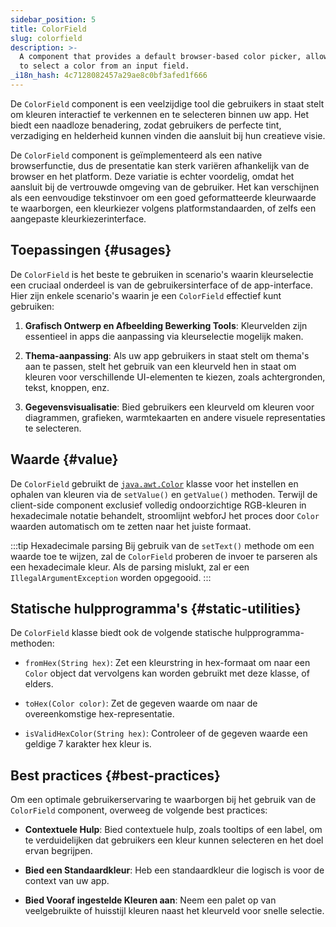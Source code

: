 ```yaml
---
sidebar_position: 5
title: ColorField
slug: colorfield
description: >-
  A component that provides a default browser-based color picker, allowing users
  to select a color from an input field.
_i18n_hash: 4c7128082457a29ae8c0bf3afed1f666
---
```

<DocChip chip='shadow' />
<DocChip chip='name' label="dwc-color-chooser" />
<DocChip chip='since' label='23.02' />
<JavadocLink type="foundation" location="com/webforj/component/field/ColorField" top='true'/>

<ParentLink parent="Field" />

De `ColorField` component is een veelzijdige tool die gebruikers in staat stelt om kleuren interactief te verkennen en te selecteren binnen uw app. Het biedt een naadloze benadering, zodat gebruikers de perfecte tint, verzadiging en helderheid kunnen vinden die aansluit bij hun creatieve visie.

De `ColorField` component is geïmplementeerd als een native browserfunctie, dus de presentatie kan sterk variëren afhankelijk van de browser en het platform. Deze variatie is echter voordelig, omdat het aansluit bij de vertrouwde omgeving van de gebruiker. Het kan verschijnen als een eenvoudige tekstinvoer om een goed geformatteerde kleurwaarde te waarborgen, een kleurkiezer volgens platformstandaarden, of zelfs een aangepaste kleurkiezerinterface.

<ComponentDemo 
path='/webforj/colorfield?' 
javaE='https://raw.githubusercontent.com/webforj/webforj-documentation/refs/heads/main/src/main/java/com/webforj/samples/views/fields/colorfield/ColorFieldView.java'
cssURL='/css/fields/colorfield/colorFieldDemo.css'
height='300px'
/>

## Toepassingen {#usages}

De `ColorField` is het beste te gebruiken in scenario's waarin kleurselectie een cruciaal onderdeel is van de gebruikersinterface of de app-interface. Hier zijn enkele scenario's waarin je een `ColorField` effectief kunt gebruiken:

1. **Grafisch Ontwerp en Afbeelding Bewerking Tools**: Kleurvelden zijn essentieel in apps die aanpassing via kleurselectie mogelijk maken.

2. **Thema-aanpassing**: Als uw app gebruikers in staat stelt om thema's aan te passen, stelt het gebruik van een kleurveld hen in staat om kleuren voor verschillende UI-elementen te kiezen, zoals achtergronden, tekst, knoppen, enz.

3. **Gegevensvisualisatie**: Bied gebruikers een kleurveld om kleuren voor diagrammen, grafieken, warmtekaarten en andere visuele representaties te selecteren.

## Waarde {#value}

De `ColorField` gebruikt de [`java.awt.Color`](https://docs.oracle.com/en/java/javase/17/docs/api/java.desktop/java/awt/Color.html) klasse voor het instellen en ophalen van kleuren via de `setValue()` en `getValue()` methoden. Terwijl de client-side component exclusief volledig ondoorzichtige RGB-kleuren in hexadecimale notatie behandelt, stroomlijnt webforJ het proces door `Color` waarden automatisch om te zetten naar het juiste formaat.

:::tip Hexadecimale parsing
Bij gebruik van de `setText()` methode om een waarde toe te wijzen, zal de `ColorField` proberen de invoer te parseren als een hexadecimale kleur. Als de parsing mislukt, zal er een `IllegalArgumentException` worden opgegooid.
:::

## Statische hulpprogramma's {#static-utilities}

De `ColorField` klasse biedt ook de volgende statische hulpprogramma-methoden:

- `fromHex(String hex)`: Zet een kleurstring in hex-formaat om naar een `Color` object dat vervolgens kan worden gebruikt met deze klasse, of elders.

- `toHex(Color color)`: Zet de gegeven waarde om naar de overeenkomstige hex-representatie.

- `isValidHexColor(String hex)`: Controleer of de gegeven waarde een geldige 7 karakter hex kleur is.

## Best practices {#best-practices}

Om een optimale gebruikerservaring te waarborgen bij het gebruik van de `ColorField` component, overweeg de volgende best practices:

- **Contextuele Hulp**: Bied contextuele hulp, zoals tooltips of een label, om te verduidelijken dat gebruikers een kleur kunnen selecteren en het doel ervan begrijpen.

- **Bied een Standaardkleur**: Heb een standaardkleur die logisch is voor de context van uw app.

- **Bied Vooraf ingestelde Kleuren aan**: Neem een palet op van veelgebruikte of huisstijl kleuren naast het kleurveld voor snelle selectie.
